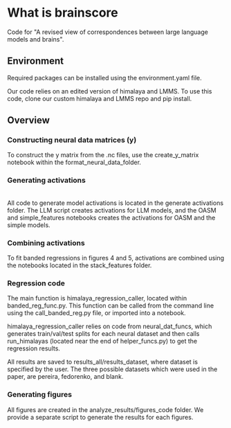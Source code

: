 # What is brainscore 

Code for "A revised view of correspondences between large language models and brains".

## Environment 

Required packages can be installed using the environment.yaml file. 

Our code relies on an edited version of himalaya and LMMS. 
To use this code, clone our custom himalaya and LMMS repo 
and pip install. 

## Overview

### Constructing neural data matrices (y)

To construct the y matrix from the .nc files, use the create_y_matrix notebook
within the format_neural_data_folder. 

### Generating activations
\
All code to generate model activations is located in the generate activations folder.
The LLM script creates activations for LLM models, and the OASM and simple_features notebooks
creates the activations for OASM and the simple models. 

### Combining activations

To fit banded regressions in figures 4 and 5, activations are combined using the notebooks
located in the stack_features folder. 

### Regression code 

The main function is himalaya_regression_caller, located within 
banded_reg_func.py. This function can be called from the command line
using the call_banded_reg.py file, or imported into a notebook.

himalaya_regression_caller relies on code from neural_dat_funcs, which
generates train/val/test splits for each neural dataset and then calls
run_himalayas (located near the end of helper_funcs.py) to get the 
regression results.

All results are saved to results_all/results_dataset, where dataset 
is specified by the user. The three possible datasets which 
were used in the paper, are pereira, fedorenko, and blank.


### Generating figures

All figures are created in the analyze_results/figures_code folder. We provide a separate 
script to generate the results for each figures. 

